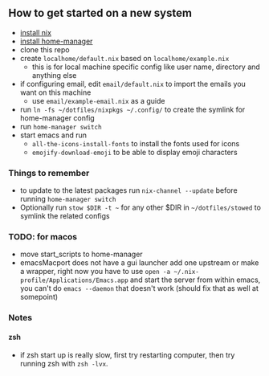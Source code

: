 ## How to get started on a new system
  * [install nix](https://nixos.org "nixos")
  * [install home-manager](https://github.com/nix-community/home-manager#installation)
  * clone this repo
  * create `localhome/default.nix` based on `localhome/example.nix`
    * this is for local machine specific config like user name, directory and anything else
  * if configuring email, edit `email/default.nix` to import the emails you want on this machine
    * use `email/example-email.nix` as a guide
  * run `ln -fs ~/dotfiles/nixpkgs ~/.config/` to create the symlink for home-manager config
  * run `home-manager switch`
  * start emacs and run
    * `all-the-icons-install-fonts` to install the fonts used for icons
    * `emojify-download-emoji` to be able to display emoji characters


### Things to remember
* to update to the latest packages run `nix-channel --update` before running `home-manager switch`
* Optionally run `stow $DIR -t ~` for any other $DIR in `~/dotfiles/stowed` to symlink the related configs


### TODO: for macos
  * move start_scripts to home-manager
  * emacsMacport does not have a gui launcher add one upstream or make a wrapper, right now you have to use `open -a ~/.nix-profile/Applications/Emacs.app` and start the server from within emacs, you can't do `emacs --daemon` that doesn't work (should fix that as well at somepoint)

### Notes
#### zsh
* if zsh start up is really slow, first try restarting computer, then try running zsh with `zsh -lvx`.
